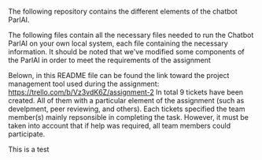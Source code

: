 The following repository contains the different elements of the chatbot ParlAI.

The following files contain all the necessary files needed to run the Chatbot ParlAI on your own local system, each file containing the necessary information. It should be noted that we've modified some components of the ParlAI in order to meet the requirements of the assignment

Belown, in this README file can be found the link toward the project management tool used during the assignment: https://trello.com/b/Vz3vdK6Z/assignment-2 
In total 9 tickets have been created. All of them with a particular element of the assignment (such as develpment, peer reviewing, and others).
Each tickets specified the team member(s) mainly repsonsible in completing the task. However, it must be taken into account that if help was required, all team members could participate. 

This is a test